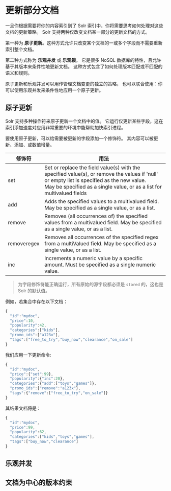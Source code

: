 # 更新部分文档

一旦你根据需要将你的内容索引到了 Solr 索引中，你将需要思考如何处理对这些文档的更新策略。
Solr 支持两种仅改变文档某一部分的更新文档的方式。

第一种为 **原子更新**。这种方式允许只改变某个文档的一或多个字段而不需要重新索引整个文档。

第二种方式称为 **乐观并发** 或 **乐观锁**。
它是很多 NoSQL 数据库的特性，且允许基于其版本来条件性地更新文档。
这种方式包含了如何处理版本匹配或不匹配的语义和规则。

原子更新和乐观并发可以用作管理文档变更的独立的策略，
也可以联合使用：你可以使用乐观并发来条件性地应用一个原子更新。

## 原子更新

Solr 支持多种操作符来原子更新一个文档中的值。
它运行仅更新某些字段，这在索引添加速度对应用非常重要的环境中能帮助加快索引进程。

要使用原子更新，可以给需要被更新的字段添加一个修饰符。
其内容可以被更新、添加、或数值增量。

|修饰符      |用法                      |
|-----------|-------------------------|
|set        |Set or replace the field value(s) with the specified value(s), or remove the values if 'null' or empty list is specified as the new value.<br/>May be specified as a single value, or as a list for multivalued fields|
|add        |Adds the specified values to a multivalued field. May be specified as a single value, or as a list.|
|remove     |Removes (all occurrences of) the specified values from a multivalued field. May be specified as a single value, or as a list.|
|removeregex|Removes all occurrences of the specified regex from a multiValued field. May be specified as a single value, or as a list.|
|inc        |Increments a numeric value by a specific amount. Must be specified as a single numeric value.|

> 为字段修饰符能正确运行，所有原始的源字段都必须是 `stored` 的，这也是 Solr 的默认值。

例如，若集合中存在以下文档：

```javascript
{
  "id":"mydoc",
  "price":10,
  "popularity":42,
  "categories":["kids"],
  "promo_ids":["a123x"],
  "tags":["free_to_try","buy_now","clearance","on_sale"]
}
```

我们应用一下更新命令:

```javascript
{
  "id":"mydoc",
  "price":{"set":99},
  "popularity":{"inc":20},
  "categories":{"add":["toys","games"]},
  "promo_ids":{"remove":"a123x"},
  "tags":{"remove":["free_to_try","on_sale"]}
}
```

其结果文档将是：

```javascript
{
  "id":"mydoc",
  "price":99,
  "popularity":62,
  "categories":["kids","toys","games"],
  "tags":["buy_now","clearance"]
}
```

## 乐观并发

## 文档为中心的版本约束